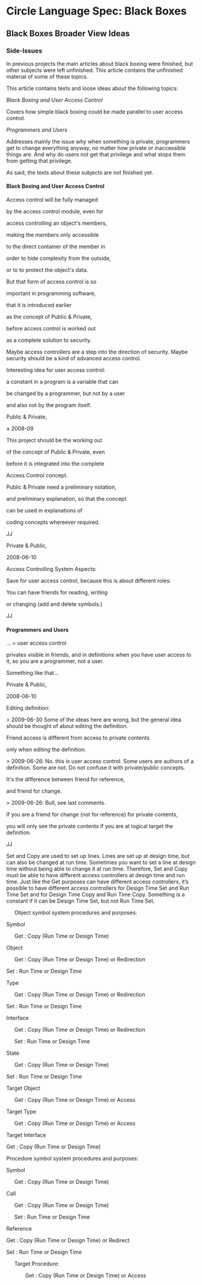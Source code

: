 ﻿Circle Language Spec: Black Boxes
=================================

## Black Boxes Broader View Ideas

### Side-Issues

In previous projects the main articles about black boxing were finished, but other subjects were left unfinished. This article contains the unfinished material of some of these topics.

This article contains texts and loose ideas about the following topics:

*Black Boxing and User Access Control*

Covers how simple black boxing could be made parallel to user access control.

*Programmers and Users*

Addresses mainly the issue why when something is private, programmers get to change everything anyway, no matter how private or inaccessible things are. And why do users not get that privilege and what stops them from getting that privilege.

As said, the texts about these subjects are not finished yet.

#### Black Boxing and User Access Control

Access control will be fully managed

by the access control module, even for

access controlling an object's members,

making the members only accessible

to the direct container of the member in

order to hide complexity from the outside,

or to to protect the object's data.

But that form of access control is so

important in programming software,

that it is introduced earlier

as the concept of Public & Private,

before access control is worked out

as a complete solution to security.

Maybe access controllers are a step into the direction of security. Maybe security should be a kind of advanced access control.

Interesting idea for user access control:

a constant in a program is a variable that can 

be changed by a programmer, but not by a user

and also not by the program itself. 


Public & Private,

± 2008-09

This project should be the working out

of the concept of Public & Private, even

before it is integrated into the complete

Access Control concept.

Public & Private need a preliminary notation,

and preliminary explanation, so that the concept

can be used in explanations of

coding concepts whereever required.

JJ


Private & Public,

2008-06-10

Access Controlling System Aspects:

Save for user access control, because this is about different roles:

You can have friends for reading, writing

or changing (add and delete symbols.)

JJ

#### Programmers and Users

…  = user access control

privates visible in friends, and in definitions when you have user access to it, so you are a programmer, not a user.

Something like that…


Private & Public,

2008-06-10

Editing definition:	

\> 2009-06-30 Some of the ideas here are wrong, but the general idea should be thought of about editing the definition.

Friend access is different from access to private contents

only when editing the definition.

\> 2009-06-26: No. this is user access control. Some users are authors of a definition. Some are not. Do not confuse it with private/public concepts.

It's the difference between friend for reference,

and friend for change.

\> 2009-06-26: Bull, see last comments.

If you are a friend for change (not for reference) for private contents,

you will only see the private contents if you are at logical target the definition.

JJ


Set and Copy are used to set up lines. Lines are set up at design time, but can also be changed at run time. Sometimes you want to set a line at design time without being able to change it at run time. Therefore, Set and Copy must be able to have different access controllers at design time and run time. Just like the Get purposes can have different access controllers, it’s possible to have different access controllers for Design Time Set and Run Time Set and for Design Time Copy and Run Time Copy. Something is a constant if it can be Design Time Set, but not Run Time Set.

`	`Object symbol system procedures and purposes:

Symbol

`	`Get  : Copy (Run Time or Design Time)

Object

`	`Get  : Copy (Run Time or Design Time) or Redirection

Set  : Run Time or Design Time

Type

`	`Get  : Copy (Run Time or Design Time) or Redirection

Set  : Run Time or Design Time

Interface

`	`Get  : Copy (Run Time or Design Time) or Redirection

`	`Set  : Run Time or Design Time

State

`	`Get  : Copy (Run Time or Design Time)

Set  : Run Time or Design Time

Target Object

`	`Get  : Copy (Run Time or Design Time) or Access

Target Type

`	`Get  : Copy (Run Time or Design Time) or Access

Target Interface

Get  : Copy (Run Time or Design Time)

Procedure symbol system procedures and purposes:

Symbol

`	`Get : Copy (Run Time or Design Time)

Call

`	`Get : Copy (Run Time or Design Time)

`	`Set : Run Time or Design Time

Reference

Get : Copy (Run Time or Design Time) or Redirect

Set : Run Time or Design Time

`	`Target Procedure:

`		`Get : Copy (Run Time or Design Time) or Access

